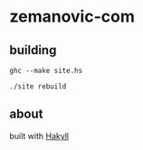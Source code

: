 zemanovic-com
=============

## building

`ghc --make site.hs`

`./site rebuild`

## about

built with [Hakyll](http://jaspervdj.be/hakyll/)